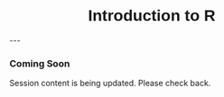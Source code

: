 <h1  style="font-family:  Verdana,  Geneva,  sans-serif;  text-align:center">Introduction  to  R</h1> 
--- 
 
###  Coming  Soon 
 
Session  content  is  being  updated.  Please  check  back.
